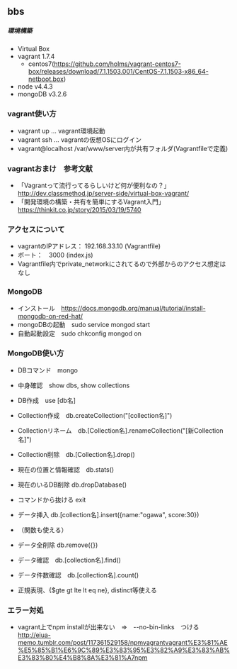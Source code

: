 ## bbs

##### 環境構築
* Virtual Box
* vagrant 1.7.4
  * centos7(https://github.com/holms/vagrant-centos7-box/releases/download/7.1.1503.001/CentOS-7.1.1503-x86_64-netboot.box)
* node v4.4.3
* mongoDB v3.2.6

### vagrant使い方
* vagrant up ... vagrant環境起動
* vagrant ssh ... vagrantの仮想OSにログイン
* vagrant@localhost /var/www/server内が共有フォルダ(Vagrantfileで定義)

### vagrantおまけ　参考文献
* 「Vagrantって流行ってるらしいけど何が便利なの？」　http://dev.classmethod.jp/server-side/virtual-box-vagrant/
* 「開発環境の構築・共有を簡単にするVagrant入門」　https://thinkit.co.jp/story/2015/03/19/5740

### アクセスについて
* vagrantのIPアドレス： 192.168.33.10 (Vagrantfile)
* ポート：　3000 (index.js)
* Vagrantfile内でprivate_networkにされてるので外部からのアクセス想定はなし

### MongoDB
* インストール　https://docs.mongodb.org/manual/tutorial/install-mongodb-on-red-hat/
* mongoDBの起動　sudo service mongod start
* 自動起動設定　sudo chkconfig mongod on

### MongoDB使い方
* DBコマンド　mongo
* 中身確認　show dbs, show collections
* DB作成　use [db名]
* Collection作成　db.createCollection("[collection名]")
* Collectionリネーム　db.[Collection名].renameCollection("[新Collection名]")
* Collection削除　db.[Collection名].drop()
* 現在の位置と情報確認　db.stats()
* 現在のいるDB削除 db.dropDatabase()
* コマンドから抜ける exit

* データ挿入 db.[collection名].insert({name:"ogawa", score:30})
* （関数も使える）
* データ全削除 db.remove({})
* データ確認　db.[collection名].find()
* データ件数確認　db.[collection名].count()
* 正規表現、{$gte gt lte lt eq ne}, distinct等使える

### エラー対処
* vagrant上でnpm installが出来ない　⇒　--no-bin-links　つける
http://eiua-memo.tumblr.com/post/117361529158/npmvagrantvagrant%E3%81%AE%E5%85%B1%E6%9C%89%E3%83%95%E3%82%A9%E3%83%AB%E3%83%80%E4%B8%8A%E3%81%A7npm
